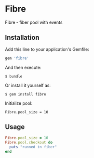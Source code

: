 # Fibre

Fibre - fiber pool with events

## Installation

Add this line to your application's Gemfile:

```ruby
gem 'fibre'
```

And then execute:

    $ bundle

Or install it yourself as:

    $ gem install fibre

Initialize pool:

    Fibre.pool_size = 10

## Usage

```ruby
Fibre.pool_size = 10
Fibre.pool.checkout do
  puts "runned in fiber"
end
```
